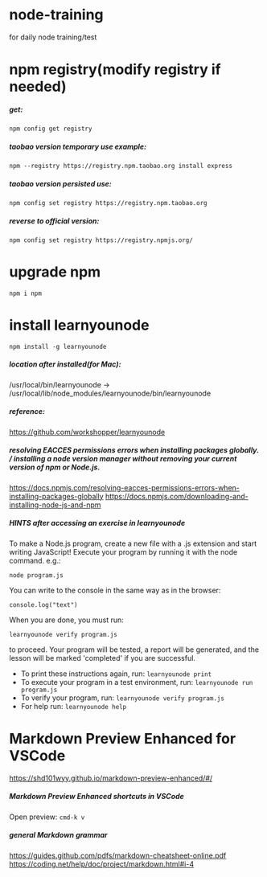# node-training
for daily node training/test

# npm registry(modify registry if needed)
##### get:
`npm config get registry`

##### taobao version temporary use example:
`npm --registry https://registry.npm.taobao.org install express`

##### taobao version persisted use:
`npm config set registry https://registry.npm.taobao.org`

##### reverse to official version:
`npm config set registry https://registry.npmjs.org/`

# upgrade npm
`npm i npm`

# install learnyounode
`npm install -g learnyounode`

##### location after installed(for Mac):
/usr/local/bin/learnyounode -> /usr/local/lib/node_modules/learnyounode/bin/learnyounode

##### reference:
https://github.com/workshopper/learnyounode

##### resolving EACCES permissions errors when installing packages globally. / installing a node version manager without removing your current version of npm or Node.js.
https://docs.npmjs.com/resolving-eacces-permissions-errors-when-installing-packages-globally
https://docs.npmjs.com/downloading-and-installing-node-js-and-npm

##### HINTS after accessing an exercise in learnyounode

To make a Node.js program, create a new file with a .js extension and
start writing JavaScript! Execute your program by running it with the node
command. e.g.:

`node program.js`

You can write to the console in the same way as in the browser:

`console.log("text")`

When you are done, you must run:

`learnyounode verify program.js`

to proceed. Your program will be tested, a report will be generated, and
the lesson will be marked 'completed' if you are successful.
- To print these instructions again, run: `learnyounode print`
- To execute your program in a test environment, run: `learnyounode run
    program.js`
- To verify your program, run: `learnyounode verify program.js`
- For help run: `learnyounode help`

# Markdown Preview Enhanced for VSCode
https://shd101wyy.github.io/markdown-preview-enhanced/#/

##### Markdown Preview Enhanced shortcuts in VSCode
Open preview: `cmd-k v`

##### general Markdown grammar
https://guides.github.com/pdfs/markdown-cheatsheet-online.pdf
https://coding.net/help/doc/project/markdown.html#i-4


